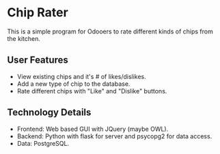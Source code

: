 # Chip Rater

This is a simple program for Odooers to rate different kinds of chips from the kitchen.

## User Features

- View existing chips and it's # of likes/dislikes.
- Add a new type of chip to the database.
- Rate different chips with "Like" and "Dislike" buttons.

## Technology Details

- Frontend: Web based GUI with JQuery (maybe OWL).
- Backend: Python with flask for server and psycopg2 for data access.
- Data: PostgreSQL.